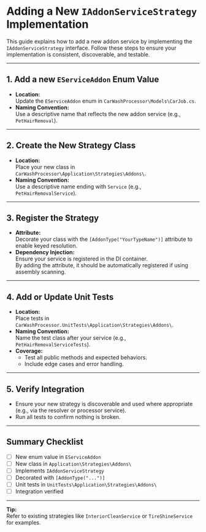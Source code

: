# Adding a New `IAddonServiceStrategy` Implementation

This guide explains how to add a new addon service by implementing the `IAddonServiceStrategy` interface. Follow these steps to ensure your implementation is consistent, discoverable, and testable.

---

## 1. Add a new `EServiceAddon` Enum Value

- **Location:**  
  Update the `EServiceAddon` enum in `CarWashProcessor\Models\CarJob.cs`.
- **Naming Convention:**  
  Use a descriptive name that reflects the new addon service (e.g., `PetHairRemoval`).

---

## 2. Create the New Strategy Class

- **Location:**  
  Place your new class in `CarWashProcessor\Application\Strategies\Addons\`.
- **Naming Convention:**  
  Use a descriptive name ending with `Service` (e.g., `PetHairRemovalService`).

---

## 3. Register the Strategy

- **Attribute:**  
  Decorate your class with the `[AddonType("YourTypeName")]` attribute to enable keyed resolution.
- **Dependency Injection:**  
  Ensure your service is registered in the DI container.  
  By adding the attribute, it should be automatically registered if using assembly scanning.

---

## 4. Add or Update Unit Tests

- **Location:**  
  Place tests in `CarWashProcessor.UnitTests\Application\Strategies\Addons\`.
- **Naming Convention:**  
  Name the test class after your service (e.g., `PetHairRemovalServiceTests`).
- **Coverage:**  
  - Test all public methods and expected behaviors.
  - Include edge cases and error handling.

---

## 5. Verify Integration

- Ensure your new strategy is discoverable and used where appropriate (e.g., via the resolver or processor service).
- Run all tests to confirm nothing is broken.

---

## Summary Checklist

- [ ] New enum value in `EServiceAddon`
- [ ] New class in `Application\Strategies\Addons\`
- [ ] Implements `IAddonServiceStrategy`
- [ ] Decorated with `[AddonType("...")]`
- [ ] Unit tests in `UnitTests\Application\Strategies\Addons\`
- [ ] Integration verified

---

**Tip:**  
Refer to existing strategies like `InteriorCleanService` or `TireShineService` for examples.
